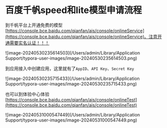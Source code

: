 # 百度千帆speed和lite模型申请流程

到千帆平台上开通免费的模型[https://console.bce.baidu.com/qianfan/ais/console/onlineService](https://console.bce.baidu.com/qianfan/ais/console/onlineService)。注意开通需要实名认证！！！

![image-20240530235614503](/Users/admin/Library/Application Support/typora-user-images/image-20240530235614503.png)

到应用接入中创建应用，这里就有了`AppID`、`API Key`、`Secret Key`

![image-20240530235715433](/Users/admin/Library/Application Support/typora-user-images/image-20240530235715433.png)

也可以到体验中心体验[https://console.bce.baidu.com/qianfan/ais/console/onlineTest](https://console.bce.baidu.com/qianfan/ais/console/onlineTest)

![image-20240531000547449](/Users/admin/Library/Application Support/typora-user-images/image-20240531000547449.png)